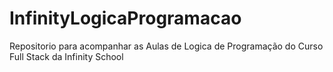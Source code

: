 # InfinityLogicaProgramacao
 Repositorio para acompanhar as Aulas de Logica de Programação do Curso Full Stack da Infinity School
